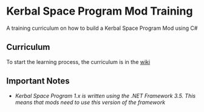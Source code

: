 # Kerbal Space Program Mod Training
A training curriculum on how to build a Kerbal Space Program Mod using C#

## Curriculum
To start the learning process, the curriculum is in the [wiki](https://github.com/jrolstad/kerbalspaceprogram-mod-training/wiki)

## Important Notes
* _Kerbal Space Program 1.x is written using the .NET Framework 3.5.  This means that mods need to use this version of the framework_
